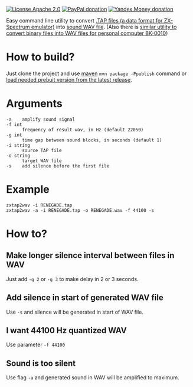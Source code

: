 [![License Apache 2.0](https://img.shields.io/badge/license-Apache%20License%202.0-green.svg)](http://www.apache.org/licenses/LICENSE-2.0)
[![PayPal donation](https://img.shields.io/badge/donation-PayPal-red.svg)](https://www.paypal.com/cgi-bin/webscr?cmd=_s-xclick&hosted_button_id=AHWJHJFBAWGL2)
[![Yandex.Money donation](https://img.shields.io/badge/donation-Я.деньги-yellow.svg)](http://yasobe.ru/na/iamoss)

Easy command line utility to convert [.TAP files (a data format for ZX-Spectrum emulator)](http://fileformats.archiveteam.org/wiki/TAP_(ZX_Spectrum)) into [sound WAV file](https://en.wikipedia.org/wiki/WAV).
(Also there is [similar utility to convert binary files into WAV files for personal computer BK-0010](https://github.com/raydac/bkbin2wav))

# How to build?
Just clone the project and use [maven](https://maven.apache.org/) `mvn package -Ppublish` command or [load needed prebuit version from the latest release](https://github.com/raydac/zxtap-to-wav/releases/latest).

# Arguments
```
-a    amplify sound signal
-f int
      frequency of result wav, in Hz (default 22050)
-g int
      time gap between sound blocks, in seconds (default 1)
-i string
      source TAP file
-o string
      target WAV file
-s    add silence before the first file
```
# Example
```
zxtap2wav -i RENEGADE.tap
zxtap2wav -a -i RENEGADE.tap -o RENEGADE.wav -f 44100 -s
```
# How to?

## Make longer silence interval between files in WAV
Just add `-g 2` or `-g 3` to make delay in 2 or 3 seconds.

## Add silence in start of generated WAV file
Use `-s` and silence will be generated in start of WAV file.

## I want 44100 Hz quantized WAV
Use parameter `-f 44100`

## Sound is too silent
Use flag `-a` and generated sound in WAV will be amplified to maximum.

